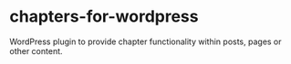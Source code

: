 # chapters-for-wordpress
WordPress plugin to provide chapter functionality within posts, pages or other content.
